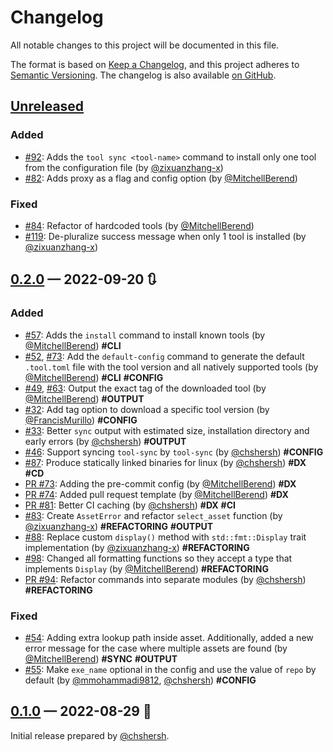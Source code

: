 # Changelog

All notable changes to this project will be documented in this file.

The format is based on [Keep a Changelog](https://keepachangelog.com/en/1.0.0/),
and this project adheres to [Semantic Versioning][1]. The changelog is also
available [on GitHub][2].

## [Unreleased]

### Added

* [#92](https://github.com/chshersh/tool-sync/issues/92):
  Adds the `tool sync <tool-name>` command to install only one tool
  from the configuration file
  (by [@zixuanzhang-x][zixuanzhang-x])
* [#82](https://github.com/chshersh/tool-sync/issues/82):
  Adds proxy as a flag and config option
  (by [@MitchellBerend][MitchellBerend])

### Fixed

* [#84](https://github.com/chshersh/tool-sync/issues/84):
  Refactor of hardcoded tools
  (by [@MitchellBerend][MitchellBerend])
* [#119](https://github.com/chshersh/tool-sync/issues/119):
  De-pluralize success message when only 1 tool is installed
  (by [@zixuanzhang-x][zixuanzhang-x])



## [0.2.0] — 2022-09-20 🔃

### Added

* [#57](https://github.com/chshersh/tool-sync/issues/57):
  Adds the `install` command to install known tools
  (by [@MitchellBerend][MitchellBerend])
  **#CLI**
* [#52](https://github.com/chshersh/tool-sync/issues/52),
  [#73](https://github.com/chshersh/tool-sync/issues/73):
  Add the `default-config` command to generate the default `.tool.toml` file
  with the tool version and all natively supported tools
  (by [@MitchellBerend][MitchellBerend])
  **#CLI** **#CONFIG**
* [#49](https://github.com/chshersh/tool-sync/issues/49),
  [#63](https://github.com/chshersh/tool-sync/issues/63):
  Output the exact tag of the downloaded tool
  (by [@MitchellBerend][MitchellBerend])
  **#OUTPUT**
* [#32](https://github.com/chshersh/tool-sync/issues/32):
  Add tag option to download a specific tool version
  (by [@FrancisMurillo][FrancisMurillo])
  **#CONFIG**
* [#33](https://github.com/chshersh/tool-sync/issues/33):
  Better `sync` output with estimated size, installation directory and early
  errors
  (by [@chshersh][chshersh])
  **#OUTPUT**
* [#46](https://github.com/chshersh/tool-sync/issues/46):
  Support syncing `tool-sync` by `tool-sync`
  (by [@chshersh][chshersh])
  **#CONFIG**
* [#87](https://github.com/chshersh/tool-sync/issues/87):
  Produce statically linked binaries for linux
  (by [@chshersh][chshersh])
  **#DX** **#CD**
* [PR #73](https://github.com/chshersh/tool-sync/pull/73):
  Adding the pre-commit config
  (by [@MitchellBerend][MitchellBerend])
  **#DX**
* [PR #74](https://github.com/chshersh/tool-sync/pull/74):
  Added pull request template
  (by [@MitchellBerend][MitchellBerend])
  **#DX**
* [PR #81](https://github.com/chshersh/tool-sync/pull/81):
  Better CI caching
  (by [@chshersh][chshersh])
  **#DX** **#CI**
* [#83](https://github.com/chshersh/tool-sync/issues/83):
  Create `AssetError` and refactor `select_asset` function
  (by [@zixuanzhang-x][zixuanzhang-x])
  **#REFACTORING** **#OUTPUT**
* [#88](https://github.com/chshersh/tool-sync/issues/88):
  Replace custom `display()` method with `std::fmt::Display` trait implementation
  (by [@zixuanzhang-x][zixuanzhang-x])
  **#REFACTORING**
* [#98](https://github.com/chshersh/tool-sync/issues/98):
  Changed all formatting functions so they accept a type that implements `Display`
  (by [@MitchellBerend][MitchellBerend])
  **#REFACTORING**
* [PR #94](https://github.com/chshersh/tool-sync/pull/94):
  Refactor commands into separate modules
  (by [@chshersh][chshersh])
  **#REFACTORING**

### Fixed

* [#54](https://github.com/chshersh/tool-sync/issues/54):
  Adding extra lookup path inside asset. Additionally, added a new error message for the case where multiple assets are found
  (by [@MitchellBerend][MitchellBerend])
  **#SYNC** **#OUTPUT**
* [#55](https://github.com/chshersh/tool-sync/issues/55):
  Make `exe_name` optional in the config and use the value of `repo` by default
  (by [@mmohammadi9812][mmohammadi9812], [@chshersh][chshersh])
  **#CONFIG**

## [0.1.0] — 2022-08-29 🌇

Initial release prepared by [@chshersh][chshersh].

<!-- Contributors -->

[chshersh]: https://github.com/chshersh
[FrancisMurillo]: https://github.com/FrancisMurillo
[MitchellBerend]: https://github.com/MitchellBerend
[mmohammadi9812]: https://github.com/mmohammadi9812
[zixuanzhang-x]: https://github.com/zixuanzhang-x

<!-- Header links -->

[1]: https://semver.org/
[2]: https://github.com/chshersh/tool-sync

<!-- Versions -->

[Unreleased]: https://github.com/chshersh/tool-sync/compare/v0.2.0...HEAD
[0.2.0]: https://github.com/chshersh/tool-sync/releases/tag/v0.2.0
[0.1.0]: https://github.com/chshersh/tool-sync/releases/tag/v0.1.0
